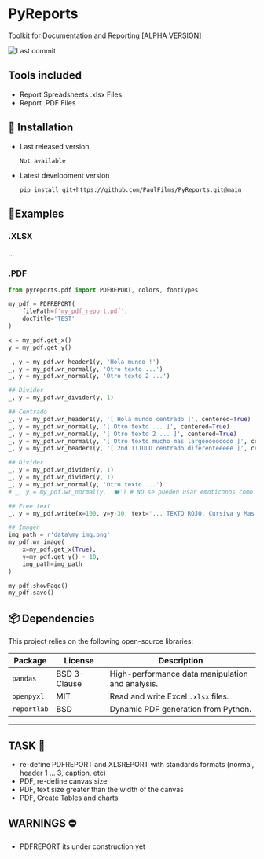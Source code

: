 # PyReports
Toolkit for Documentation and Reporting [ALPHA VERSION]

![Last commit](https://img.shields.io/github/last-commit/PaulFilms/PyReports?label=Último%20commit)


## Tools included
- Report Spreadsheets .xlsx Files
- Report .PDF Files


## 🔧 Installation

- Last released version

   ```plaintext
   Not available
   ```

- Latest development version

   ```plaintext
   pip install git+https://github.com/PaulFilms/PyReports.git@main
   ```


## 🧪Examples

### .XLSX

...


### .PDF

```python
from pyreports.pdf import PDFREPORT, colors, fontTypes

my_pdf = PDFREPORT(
    filePath=f'my_pdf_report.pdf',
    docTitle='TEST'
)

x = my_pdf.get_x()
y = my_pdf.get_y()

_, y = my_pdf.wr_header1(y, 'Hola mundo !')
_, y = my_pdf.wr_normal(y, 'Otro texto ...')
_, y = my_pdf.wr_normal(y, 'Otro texto 2 ...')

## Divider
_, y = my_pdf.wr_divider(y, 1)

## Centrado
_, y = my_pdf.wr_header1(y, '[ Hola mundo centrado ]', centered=True)
_, y = my_pdf.wr_normal(y, '[ Otro texto ... ]', centered=True)
_, y = my_pdf.wr_normal(y, '[ Otro texto 2 ... ]', centered=True)
_, y = my_pdf.wr_normal(y, '[ Otro texto mucho mas largooooooooo ]', centered=True)
_, y = my_pdf.wr_header1(y, '[ 2nd TITULO centrado diferenteeeee ]', centered=True)

## Divider
_, y = my_pdf.wr_divider(y, 1)
_, y = my_pdf.wr_divider(y, 1)
_, y = my_pdf.wr_normal(y, 'Otro texto ...')
# _, y = my_pdf.wr_normal(y, '❤️') # NO se pueden usar emoticonos como texto

## Free text
_, y = my_pdf.write(x=100, y=y-30, text='... TEXTO ROJO, Cursiva y Mas grande', font_name=fontTypes.italic_bold.name, font_size=18, color=colors.red)

## Imagen
img_path = r'data\my_img.png'
my_pdf.wr_image(
    x=my_pdf.get_x(True),
    y=my_pdf.get_y() - 10,
    img_path=img_path
)

my_pdf.showPage()
my_pdf.save()
```

## 📦 Dependencies

This project relies on the following open-source libraries:

| Package      | License       | Description                                                   |
|--------------|---------------|---------------------------------------------------------------|
| `pandas`     | BSD 3-Clause  | High-performance data manipulation and analysis.              |
| `openpyxl`   | MIT           | Read and write Excel `.xlsx` files.                           |
| `reportlab`  | BSD           | Dynamic PDF generation from Python.                           |
---


## TASK 📒

- re-define PDFREPORT and XLSREPORT with standards formats (normal, header 1 ... 3, caption, etc)
- PDF, re-define canvas size
- PDF, text size greater than the width of the canvas
- PDF, Create Tables and charts



## WARNINGS ⛔

- PDFREPORT its under construction yet
